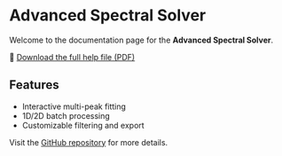 # Advanced Spectral Solver

Welcome to the documentation page for the **Advanced Spectral Solver**.

📄 [Download the full help file (PDF)](helpfile.pdf)

## Features
- Interactive multi-peak fitting
- 1D/2D batch processing
- Customizable filtering and export

Visit the [GitHub repository](https://github.com/YOUR_USERNAME/YOUR_REPO) for more details.
